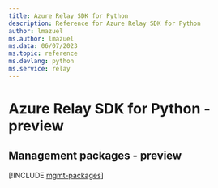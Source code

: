 ```yaml
---
title: Azure Relay SDK for Python
description: Reference for Azure Relay SDK for Python
author: lmazuel
ms.author: lmazuel
ms.data: 06/07/2023
ms.topic: reference
ms.devlang: python
ms.service: relay
---
```

# Azure Relay SDK for Python - preview

## Management packages - preview
[!INCLUDE [mgmt-packages](relay-mgmt-index.md)]
